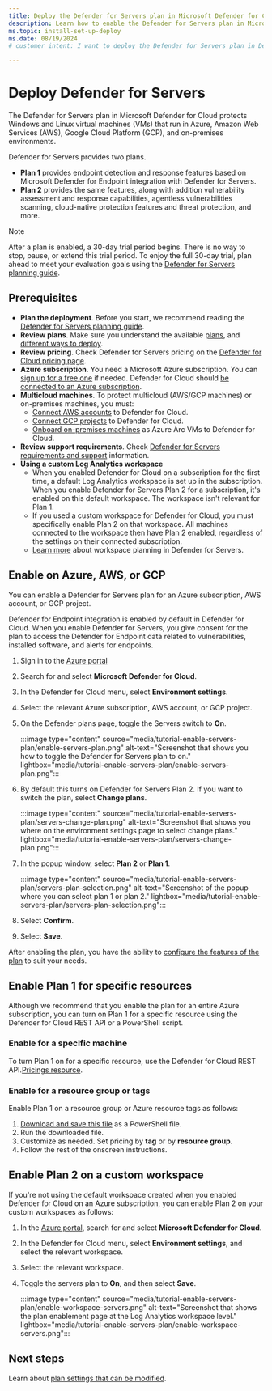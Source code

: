 ```yaml
---
title: Deploy the Defender for Servers plan in Microsoft Defender for Cloud
description: Learn how to enable the Defender for Servers plan in Microsoft Defender for Cloud.
ms.topic: install-set-up-deploy
ms.date: 08/19/2024
# customer intent: I want to deploy the Defender for Servers plan in Defender for Cloud so that I can protect connected machines and reduce security risk.

---
```


# Deploy Defender for Servers

The Defender for Servers plan in Microsoft Defender for Cloud protects Windows and Linux virtual machines (VMs) that run in Azure, Amazon Web Services (AWS), Google Cloud Platform (GCP), and on-premises environments.

Defender for Servers provides two plans.

- **Plan 1** provides endpoint detection and response features based on Microsoft Defender for Endpoint integration with Defender for Servers.
- **Plan 2** provides the same features, along with addition vulnerability assessment and response capabilities, agentless vulnerabilities scanning, cloud-native protection features and threat protection, and more.


> [!NOTE]
> After a plan is enabled, a 30-day trial period begins. There is no way to stop, pause, or extend this trial period. To enjoy the full 30-day trial, plan ahead to meet your evaluation goals using the [Defender for Servers planning guide](plan-defender-for-servers.md).

## Prerequisites

- **Plan the deployment**. Before you start, we recommend reading the [Defender for Servers planning guide](plan-defender-for-server.md).
- **Review plans**. Make sure you understand the available [plans](defender-for-servers-overview.md), and [different ways to deploy](defender-for-servers-overview.md#enabling-plans).
- **Review pricing**. Check Defender for Servers pricing on the [Defender for Cloud pricing page](https://azure.microsoft.com/pricing/details/defender-for-cloud/).
- **Azure subscription**. You need a Microsoft Azure subscription. You can [sign up for a free one](https://azure.microsoft.com/pricing/free-trial/) if needed. Defender for Cloud should [be connected to an Azure subscription](connect-azure-subscription.md).
- **Multicloud machines**. To protect multicloud (AWS/GCP machines) or on-premises machines, you must:
    - [Connect AWS accounts](quickstart-onboard-aws.md) to Defender for Cloud.
    - [Connect GCP projects](quickstart-onboard-gcp.md) to Defender for Cloud.
    - [Onboard on-premises machines](onboard-machines-with-defender-for-endpoint.md) as Azure Arc VMs to Defender for Cloud.
- **Review support requirements**. Check [Defender for Servers requirements and support](support-matrix-defender-for-servers.md) information.
- **Using a custom Log Analytics workspace**
    - When you enabled Defender for Cloud on a subscription for the first time, a default Log Analytics workspace is set up in the subscription. When you enable Defender for Servers Plan 2 for a subscription, it's enabled on this default workspace. The workspace isn't relevant for Plan 1.
    - If you used a custom workspace for Defender for Cloud, you must specifically enable Plan 2 on that workspace. All machines connected to the workspace then have Plan 2 enabled, regardless of the settings on their connected subscription.
    - [Learn more](plan-defender-for-servers-data-workspace.md) about workspace planning in Defender for Servers.

## Enable on Azure, AWS, or GCP

You can enable a Defender for Servers plan for an Azure subscription, AWS account, or GCP project. 

Defender for Endpoint integration is enabled by default in Defender for Cloud. When you enable Defender for Servers, you give consent for the plan to access the Defender for Endpoint data related to vulnerabilities, installed software, and alerts for endpoints.


1. Sign in to the [Azure portal](https://portal.azure.com)

1. Search for and select **Microsoft Defender for Cloud**.

1. In the Defender for Cloud menu, select **Environment settings**.

1. Select the relevant Azure subscription, AWS account, or GCP project.

1. On the Defender plans page, toggle the Servers switch to **On**.

    :::image type="content" source="media/tutorial-enable-servers-plan/enable-servers-plan.png" alt-text="Screenshot that shows you how to toggle the Defender for Servers plan to on." lightbox="media/tutorial-enable-servers-plan/enable-servers-plan.png":::

1. By default this turns on Defender for Servers Plan 2. If you want to switch the plan, select **Change plans**.

    :::image type="content" source="media/tutorial-enable-servers-plan/servers-change-plan.png" alt-text="Screenshot that shows you where on the environment settings page to select change plans." lightbox="media/tutorial-enable-servers-plan/servers-change-plan.png":::

1. In the popup window, select **Plan 2** or **Plan 1**.

    :::image type="content" source="media/tutorial-enable-servers-plan/servers-plan-selection.png" alt-text="Screenshot of the popup where you can select plan 1 or plan 2." lightbox="media/tutorial-enable-servers-plan/servers-plan-selection.png":::

1. Select **Confirm**.

1. Select **Save**.

After enabling the plan, you have the ability to [configure the features of the plan](configure-servers-coverage.md) to suit your needs.

## Enable Plan 1 for specific resources

Although we recommend that you enable the plan for an entire Azure subscription, you can turn on Plan 1 for a specific resource using the Defender for Cloud REST API or a PowerShell script.

### Enable for a specific machine

To turn Plan 1 on for a specific resource, use the Defender for Cloud REST API.[Pricings resource](/rest/api/defenderforcloud/pricings).

### Enable for a resource group or tags

Enable Plan 1 on a resource group or Azure resource tags as follows:

1. [Download and save this file](https://github.com/Azure/Microsoft-Defender-for-Cloud/tree/main/Powershell%20scripts/Defender%20for%20Servers%20on%20resource%20level) as a PowerShell file.
1. Run the downloaded file.
1. Customize as needed. Set pricing by **tag** or by **resource group**.
1. Follow the rest of the onscreen instructions.


## Enable Plan 2 on a custom workspace

If you're not using the default workspace created when you enabled Defender for Cloud on an Azure subscription, you can enable Plan 2 on your custom workspaces as follows:

1. In the [Azure portal](https://portal.azure.com), search for and select **Microsoft Defender for Cloud**.

1. In the Defender for Cloud menu, select **Environment settings**, and select the relevant workspace.

1. Select the relevant workspace.

1. Toggle the servers plan to **On**, and then select **Save**.

    :::image type="content" source="media/tutorial-enable-servers-plan/enable-workspace-servers.png" alt-text="Screenshot that shows the plan enablement page at the Log Analytics workspace level." lightbox="media/tutorial-enable-servers-plan/enable-workspace-servers.png":::



## Next steps

Learn about [plan settings that can be modified](configure-servers-coverage.md).
